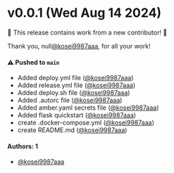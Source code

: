 # v0.0.1 (Wed Aug 14 2024)

:tada: This release contains work from a new contributor! :tada:

Thank you, null[@kosei9987aaa](https://github.com/kosei9987aaa), for all your work!

#### ⚠️ Pushed to `main`

- Added deploy.yml file ([@kosei9987aaa](https://github.com/kosei9987aaa))
- Added release.yml file ([@kosei9987aaa](https://github.com/kosei9987aaa))
- Added deploy.sh file ([@kosei9987aaa](https://github.com/kosei9987aaa))
- Added .autorc file ([@kosei9987aaa](https://github.com/kosei9987aaa))
- Added amber.yaml secrets file ([@kosei9987aaa](https://github.com/kosei9987aaa))
- Added flask quickstart ([@kosei9987aaa](https://github.com/kosei9987aaa))
- create .docker-compose.yml ([@kosei9987aaa](https://github.com/kosei9987aaa))
- create README.md ([@kosei9987aaa](https://github.com/kosei9987aaa))

#### Authors: 1

- [@kosei9987aaa](https://github.com/kosei9987aaa)
